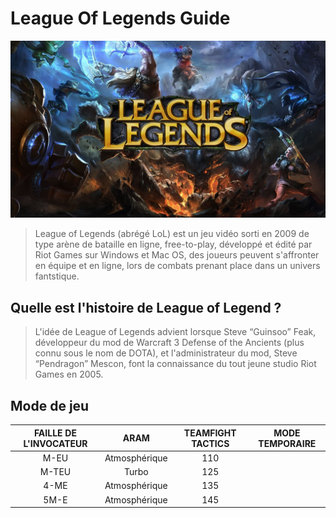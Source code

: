 # League Of Legends Guide

![LOL](./photo/1280x720_LoL.png)

>League of Legends (abrégé LoL) est un jeu vidéo sorti en 2009 de type arène de bataille en ligne, free-to-play, développé et édité par Riot Games sur Windows et Mac OS, des joueurs peuvent s'affronter en équipe et en ligne, lors de combats prenant place dans un univers fantstique.


## Quelle est l'histoire de League of Legend ?

>L'idée de League of Legends advient lorsque Steve “Guinsoo” Feak, développeur du mod de Warcraft 3 Defense of the Ancients (plus connu sous le nom de DOTA), et l'administrateur du mod, Steve “Pendragon” Mescon, font la connaissance du tout jeune studio Riot Games en 2005.

## Mode de jeu

| FAILLE DE L'INVOCATEUR    | ARAM    | TEAMFIGHT TACTICS  | MODE TEMPORAIRE |
|:--------------:|:----------------:|:--------------:|:--------------:|
| M-EU           | Atmosphérique    | 110            |                |
| M-TEU          | Turbo            | 125            |                |
| 4-ME           | Atmosphérique    | 135            |                |
| 5M-E           | Atmosphérique    | 145            |                |
